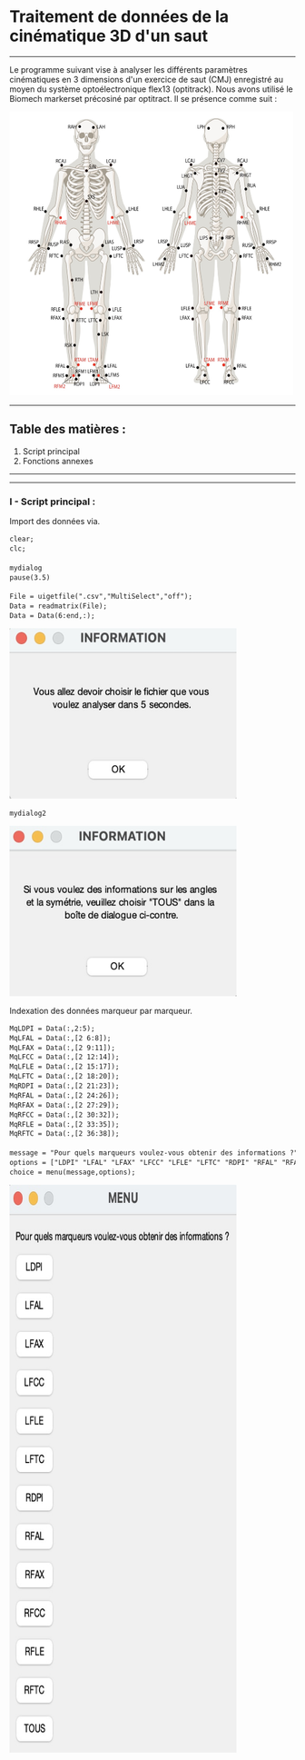 # Traitement de données de la cinématique 3D d'un saut 

***

Le programme suivant vise à analyser les différents paramètres cinématiques en 3 dimensions d'un exercice de saut (CMJ) enregistré au moyen du système optoélectronique flex13 (optitrack). Nous avons utilisé le Biomech markerset précosiné par optitract. Il se présence comme suit : 

<img src="https://github.com/Ghiring/Cin-matique3D/blob/main/MarkerSet.png" height="500" width="500" >

***

## Table des matières :
1. Script principal
2. Fonctions annexes

***

***

### I - Script principal : 

Import des données via. 

```html
clear; 
clc;

mydialog
pause(3.5)

File = uigetfile(".csv","MultiSelect","off"); 
Data = readmatrix(File);
Data = Data(6:end,:);
```

<img src="https://github.com/Ghiring/Cin-matique3D/blob/main/Boites%20de%20dialogue/mydialog.jpg" height="300" width="400" >

```html
mydialog2
```

<img src="https://github.com/Ghiring/Cin-matique3D/blob/main/Boites%20de%20dialogue/mydialog2.jpg" height="300" width="400" >

Indexation des données marqueur par marqueur.

```html
MqLDPI = Data(:,2:5);
MqLFAL = Data(:,[2 6:8]);
MqLFAX = Data(:,[2 9:11]);
MqLFCC = Data(:,[2 12:14]);
MqLFLE = Data(:,[2 15:17]);
MqLFTC = Data(:,[2 18:20]);
MqRDPI = Data(:,[2 21:23]);
MqRFAL = Data(:,[2 24:26]);
MqRFAX = Data(:,[2 27:29]);
MqRFCC = Data(:,[2 30:32]);
MqRFLE = Data(:,[2 33:35]);
MqRFTC = Data(:,[2 36:38]);

message = "Pour quels marqueurs voulez-vous obtenir des informations ?";
options = ["LDPI" "LFAL" "LFAX" "LFCC" "LFLE" "LFTC" "RDPI" "RFAL" "RFAX" "RFCC" "RFLE" "RFTC" "TOUS"];
choice = menu(message,options);
```

<img src="https://github.com/Ghiring/Cin-matique3D/blob/main/Boites%20de%20dialogue/menu.jpg" height="1000" width="400" >
